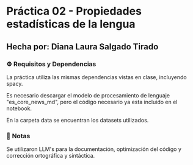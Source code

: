 # **Práctica 02** - Propiedades estadísticas de la lengua
## **Hecha por:** Diana Laura Salgado Tirado


### ⚙️ **Requisitos y Dependencias**  
La práctica utiliza las mismas dependencias vistas en clase, incluyendo spacy.

Es necesario descargar el modelo de procesamiento de lenguaje "es_core_news_md", pero el código necesario ya esta incluido en el notebook.

En la carpeta data se encuentran los datasets utilizados.

### 📌 **Notas**  
Se utilizaron LLM's para la documentación, optimización del código y corrección ortográfica y sintáctica.
